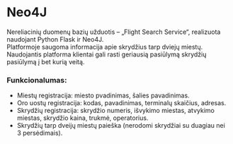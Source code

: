 # Neo4J
Nereliacinių duomenų bazių užduotis – „Flight Search Service“, realizuota naudojant Python Flask ir Neo4J. <br >
Platformoje saugoma informacija apie skrydžius tarp dviejų miestų. Naudojantis platforma klientai gali rasti geriausią pasiūlymą skrydžių pasiūlymą į bet kurią veitą.

### Funkcionalumas:
- Miestų registracija: miesto pvadinimas, šalies pavadinimas.
- Oro uostų registracija: kodas, pavadinimas, terminalų skaičius, adresas.
- Skrydžių registracija: skrydžio numeris, išvykimo miestas, atvykimo miestas, skrydžio kaina, trukmė, operatorius.
- Skrydžių tarp dveijų miestų paieška (nerodomi skrydžiai su duagiau nei 3 persėdimais).
